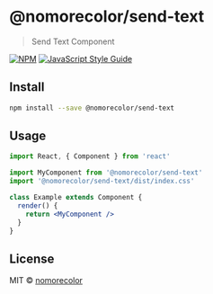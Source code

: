 # @nomorecolor/send-text

> Send Text Component

[![NPM](https://img.shields.io/npm/v/@nomorecolor/send-text.svg)](https://www.npmjs.com/package/@nomorecolor/send-text) [![JavaScript Style Guide](https://img.shields.io/badge/code_style-standard-brightgreen.svg)](https://standardjs.com)

## Install

```bash
npm install --save @nomorecolor/send-text
```

## Usage

```jsx
import React, { Component } from 'react'

import MyComponent from '@nomorecolor/send-text'
import '@nomorecolor/send-text/dist/index.css'

class Example extends Component {
  render() {
    return <MyComponent />
  }
}
```

## License

MIT © [nomorecolor](https://github.com/nomorecolor)

